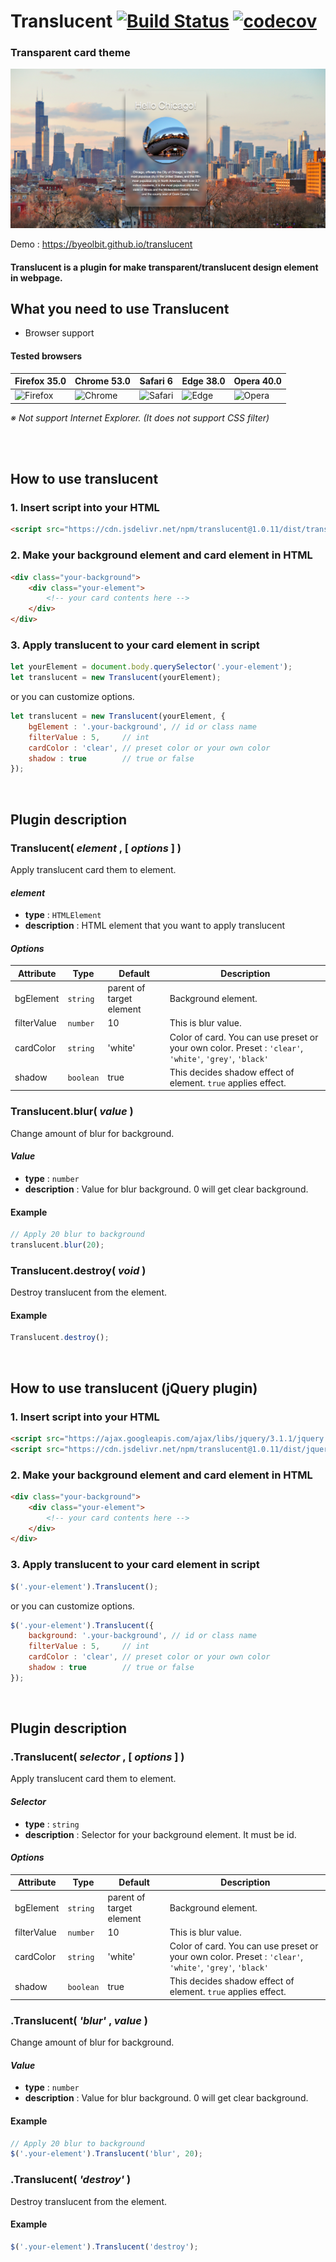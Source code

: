# Translucent [![Build Status](https://travis-ci.org/byeolbit/translucent.svg?branch=master)](https://travis-ci.org/byeolbit/translucent) [![codecov](https://codecov.io/gh/byeolbit/translucent/branch/master/graph/badge.svg)](https://codecov.io/gh/byeolbit/translucent)
### Transparent card theme
<img src="https://github.com/byeolbit/byeolbit.github.io/raw/master/title.png?raw=true" alt="Title image" style="max-width:100%;">

Demo : https://byeolbit.github.io/translucent

#### **Translucent** is a plugin for make transparent/translucent design element in webpage.



## What you need to use Translucent
- Browser support

#### Tested browsers

Firefox 35.0 | Chrome 53.0  | Safari 6 | Edge 38.0 | Opera 40.0
--------|--------|--------|------|-------
<img src="https://github.com/alrra/browser-logos/raw/master/src/firefox/firefox_128x128.png" alt="Firefox"> | <img src="https://github.com/alrra/browser-logos/raw/master/src/chrome/chrome_128x128.png" alt="Chrome"> | <img src="https://github.com/alrra/browser-logos/raw/master/src/safari/safari_128x128.png" alt="Safari"> | <img src="https://github.com/alrra/browser-logos/raw/master/src/edge/edge_128x128.png" alt="Edge"> | <img src="https://github.com/alrra/browser-logos/raw/master/src/opera/opera_128x128.png" alt="Opera">

*※ Not support Internet Explorer. (It does not support CSS filter)*

<br/>
<br/>

## How to use translucent

### 1. Insert script into your HTML
```html
<script src="https://cdn.jsdelivr.net/npm/translucent@1.0.11/dist/translucent.min.js"></script>
```

### 2. Make your background element and card element in HTML

```html
<div class="your-background">
    <div class="your-element">
        <!-- your card contents here -->
    </div>
</div>
```


### 3. Apply translucent to your card element in script

```javascript
let yourElement = document.body.querySelector('.your-element');
let translucent = new Translucent(yourElement);
```
or you can customize options.


```javascript
let translucent = new Translucent(yourElement, {
    bgElement : '.your-background', // id or class name
    filterValue : 5,     // int
    cardColor : 'clear', // preset color or your own color
    shadow : true        // true or false
});
```

<br/>

## Plugin description

### Translucent( *element* , [ *options* ] )
Apply translucent card them to element.

#### *element*
+ **type** : `HTMLElement`
+ **description** : HTML element that you want to apply translucent

#### *Options*

Attribute | Type | Default | Description
--------- | ---- | ------- | -----------
bgElement | `string` | parent of target element | Background element.
filterValue | `number` | 10 | This is blur value.
cardColor | `string` | 'white' | Color of card. You can use preset or your own color. Preset : `'clear'`, `'white'`, `'grey'`, `'black'`
shadow | `boolean` | true | This decides shadow effect of element. `true` applies effect.

### Translucent.blur( *value* )
Change amount of blur for background.

#### *Value*
+ **type** : `number`
+ **description** : Value for blur background. 0 will get clear background.

#### Example
```javascript
// Apply 20 blur to background
translucent.blur(20);
```

### Translucent.destroy( *void* )
Destroy translucent from the element.

#### Example
```javascript
Translucent.destroy();
```

<br/>


## How to use translucent (jQuery plugin)

### 1. Insert script into your HTML
```html
<script src="https://ajax.googleapis.com/ajax/libs/jquery/3.1.1/jquery.min.js"></script>
<script src="https://cdn.jsdelivr.net/npm/translucent@1.0.11/dist/jquery.translucent.min.js"></script>
```

### 2. Make your background element and card element in HTML

```html
<div class="your-background">
    <div class="your-element">
        <!-- your card contents here -->
    </div>
</div>
```


### 3. Apply translucent to your card element in script

```javascript
$('.your-element').Translucent();
```
or you can customize options.


```javascript
$('.your-element').Translucent({
    background: '.your-background', // id or class name
    filterValue : 5,     // int
    cardColor : 'clear', // preset color or your own color
    shadow : true        // true or false
});
```

<br/>

## Plugin description

### .Translucent( *selector* , [ *options* ] )
Apply translucent card them to element.

#### *Selector*
+ **type** : `string`
+ **description** : Selector for your background element. It must be id.

#### *Options*

Attribute | Type | Default | Description
--------- | ---- | ------- | -----------
bgElement | `string` | parent of target element | Background element.
filterValue | `number` | 10 | This is blur value.
cardColor | `string` | 'white' | Color of card. You can use preset or your own color. Preset : `'clear'`, `'white'`, `'grey'`, `'black'`
shadow | `boolean` | true | This decides shadow effect of element. `true` applies effect.

### .Translucent( *'blur'* , *value* )
Change amount of blur for background.

#### *Value*
+ **type** : `number`
+ **description** : Value for blur background. 0 will get clear background.

#### Example
```javascript
// Apply 20 blur to background
$('.your-element').Translucent('blur', 20);
```

### .Translucent( *'destroy'* )
Destroy translucent from the element.

#### Example
```javascript
$('.your-element').Translucent('destroy');
```

<br/>
